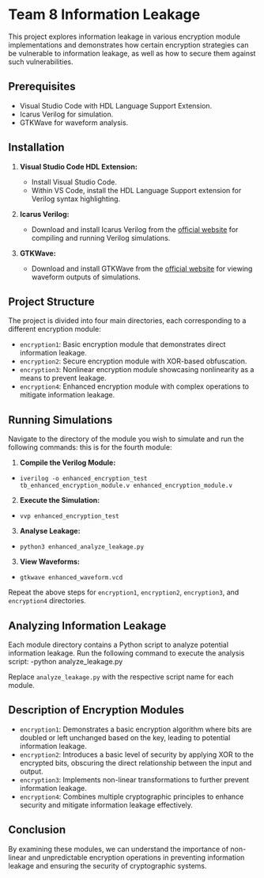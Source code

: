 # Team 8 Information Leakage 

This project explores information leakage in various encryption module implementations and demonstrates how certain encryption strategies can be vulnerable to information leakage, as well as how to secure them against such vulnerabilities.

## Prerequisites

- Visual Studio Code with HDL Language Support Extension.
- Icarus Verilog for simulation.
- GTKWave for waveform analysis.

## Installation

1. **Visual Studio Code HDL Extension:**
   - Install Visual Studio Code.
   - Within VS Code, install the HDL Language Support extension for Verilog syntax highlighting.

2. **Icarus Verilog:**
   - Download and install Icarus Verilog from the [official website](http://iverilog.icarus.com/) for compiling and running Verilog simulations.

3. **GTKWave:**
   - Download and install GTKWave from the [official website](http://gtkwave.sourceforge.net/) for viewing waveform outputs of simulations.

## Project Structure

The project is divided into four main directories, each corresponding to a different encryption module:

- `encryption1`: Basic encryption module that demonstrates direct information leakage.
- `encryption2`: Secure encryption module with XOR-based obfuscation.
- `encryption3`: Nonlinear encryption module showcasing nonlinearity as a means to prevent leakage.
- `encryption4`: Enhanced encryption module with complex operations to mitigate information leakage.

## Running Simulations

Navigate to the directory of the module you wish to simulate and run the following commands:
this is for the fourth module:
1. **Compile the Verilog Module:**
- `iverilog -o enhanced_encryption_test tb_enhanced_encryption_module.v enhanced_encryption_module.v`
2. **Execute the Simulation:**
- `vvp enhanced_encryption_test`
3. **Analyse Leakage:**
- `python3 enhanced_analyze_leakage.py`
3. **View Waveforms:**
- `gtkwave enhanced_waveform.vcd`

Repeat the above steps for `encryption1`, `encryption2`, `encryption3`, and `encryption4` directories.

## Analyzing Information Leakage

Each module directory contains a Python script to analyze potential information leakage. Run the following command to execute the analysis script:
-python analyze_leakage.py

Replace `analyze_leakage.py` with the respective script name for each module.

## Description of Encryption Modules

- `encryption1`: Demonstrates a basic encryption algorithm where bits are doubled or left unchanged based on the key, leading to potential information leakage.
- `encryption2`: Introduces a basic level of security by applying XOR to the encrypted bits, obscuring the direct relationship between the input and output.
- `encryption3`: Implements non-linear transformations to further prevent information leakage.
- `encryption4`: Combines multiple cryptographic principles to enhance security and mitigate information leakage effectively.

## Conclusion

By examining these modules, we can understand the importance of non-linear and unpredictable encryption operations in preventing information leakage and ensuring the security of cryptographic systems.



